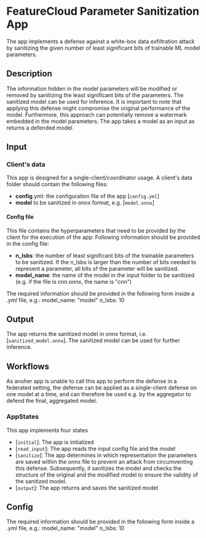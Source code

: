 # FeatureCloud Parameter Sanitization App

The app implements a defense against a white-box data exfiltration attack by sanitizing the given number of least significant bits of trainable ML model parameters.

## Description

The information hidden in the model parameters will be modified or removed by sanitizing the least significant bits of the parameters.
The sanitized model can be used for inference. It is important to note that applying this defense might compromise the original performance of the model.
Furthermore, this approach can potentially remove a watermark embedded in the model parameters.
The app takes a model as an input as returns a defended model.

## Input

### Client's data

This app is designed for a single-client/coordinator usage. A client's data folder should contain the following files:

- **config**.yml: the configuration file of the app [`config.yml`]
- **model** to be sanitized in onnx format, e.g. [`model.onnx`]

#### Config file

This file contains the hyperparameters that need to be provided by the client for the execution of the app:
Following information should be provided in the config file:

- **n_lsbs**: the number of least significant bits of the trainable parameters to be sanitized. If the n_lsbs is larger than the number of bits needed to represent a parameter, all bits of the parameter will be sanitized.
- **model_name**: the name of the model in the input folder to be sanitized (e.g. if the file is cnn.onnx, the name is "cnn")

The required information should be provided in the following form inside a .yml file, e.g.:
model_name: "model"
n_lsbs: 10

## Output

The app returns the sanitized model in onnx format, i.e. [`sanitized_model.onnx`].
The sanitized model can be used for further inference.

## Workflows

As anoher app is unable to call this app to perform the defense in a federated setting, the defense can be applied as a single-client defense on one model at a time, and can therefore be used e.g. by the aggregator to defend the final, aggregated model.

### AppStates

This app implements four states

- [`initial`]: The app is initialized
- [`read_input`]: The app reads the input config file and the model
- [`sanitize`]: The app determines in which representation the parameters are saved within the onnx file to prevent an attack from circumventing this defense. Subsequently, it sanitizes the model and checks the structure of the original and the modified model to ensure the validity of the sanitized model.
- [`output`]: The app returns and saves the sanitized model

## Config

The required information should be provided in the following form inside a .yml file, e.g.:
model_name: "model"
n_lsbs: 10
